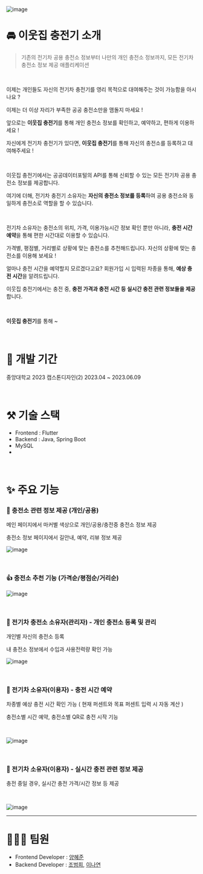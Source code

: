 ![image](https://github.com/CapstoneTeam2/Back/assets/63294503/122e634e-fb93-4df3-afb4-45b095d77380)
<br/>
# :oncoming_automobile: 이웃집 충전기 소개


> 기존의 전기차 공용 충전소 정보부터 나만의 개인 충전소 정보까지, 모든 전기차 충전소 정보 제공 애플리케이션

<br/>

이제는 개인들도 자신의 전기차 충전기를 영리 목적으로 대여해주는 것이 가능함을 아시나요 ?

이제는 더 이상 자리가 부족한 공공 충전소만을 맴돌지 마세요 !

앞으로는 **이웃집 충전기**를 통해 개인 충전소 정보를 확인하고, 예약하고, 편하게 이용하세요 !

자신에게 전기차 충전기가 있다면, **이웃집 충전기**를 통해 자신의 충전소를 등록하고 대여해주세요 !

<br/>

이웃집 충전기에서는 공공데이터포털의 API를 통해 신뢰할 수 있는 모든 전기차 공용 충전소 정보를 제공합니다. 

여기에 더해, 전기차 충전기 소유자는 **자신의 충전소 정보를 등록**하여 공용 충전소와 동일하게 충전소로 역할을 할 수 있습니다.

<br/>

전기차 소유자는 충전소의 위치, 가격, 이용가능시간 정보 확인 뿐만 아니라, **충전 시간 예약**을 통해 편한 시간대로 이용할 수 있습니다.

가격별, 평점별, 거리별로 상황에 맞는 충전소를 추천해드립니다. 자신의 상황에 맞는 충전소를 이용해 보세요 !

얼마나 충전 시간을 예약할지 모르겠다고요? 회원가입 시 입력된 차종을 통해, **예상 충전 시간**을 알려드립니다.

이웃집 충전기에서는 충전 중, **충전 가격과 충전 시간 등 실시간 충전 관련 정보들을 제공**합니다.

<br/>

**이웃집 충전기**를 통해 ~

<br/>



# :calendar: 개발 기간
중앙대학교 2023 캡스톤디자인(2)      2023.04 ~ 2023.06.09

<br/>

# ⚒️ 기술 스택

- Frontend : Flutter
- Backend : Java, Spring Boot
- MySQL
- 

<br/>

#   :sparkles: 주요 기능

### 📝 충전소 관련 정보 제공 (개인/공용)
메인 페이지에서 마커별 색상으로 개인/공용/충전중 충전소 정보 제공

충전소 정보 페이지에서 길안내, 예약, 리뷰 정보 제공
<br/>

![image](https://github.com/CapstoneTeam2/Back/assets/63294503/2082d343-5b0a-4702-b065-a1393bc18c62)

<br/>

### 👍 충전소 추천 기능 (가격순/평점순/거리순)

![image](https://github.com/CapstoneTeam2/Back/assets/63294503/b7cbb4d1-9ed6-4732-a6bc-5bdd96010fc5)

<br/>

### 🧔 전기차 충전소 소유자(관리자) - 개인 충전소 등록 및 관리
개인별 자신의 충전소 등록

내 충전소 정보에서 수입과 사용전력량 확인 가능 

![image](https://github.com/CapstoneTeam2/Back/assets/63294503/aa746e0a-12ba-4214-a626-65ee369baff1)

<br/>

### 👱 전기차 소유자(이용자) - 충전 시간 예약
차종별 예상 충전 시간 확인 가능 ( 현재 퍼센트와 목표 퍼센트 입력 시 자동 계산 )

충전소별 시간 예약, 충전소별 QR로 충전 시작 기능

<br/>

![image](https://github.com/CapstoneTeam2/Back/assets/63294503/33508339-0330-498c-a8fa-df64afb75307)

<br/>

### 👱 전기차 소유자(이용자) - 실시간 충전 관련 정보 제공
충전 중일 경우, 실시간 
충전 가격/시간 정보 등 제공

<br/>

![image](https://github.com/CapstoneTeam2/Back/assets/63294503/68a08e56-0121-4e81-b223-daf9e83fe678)
<br/>


----
# 🧑‍🤝‍🧑 팀원

- Frontend Developer : [양혜준](https://github.com/YangHyeJun)
- Backend Developer : [조범희](https://github.com/ChoBeomHee), [이나연](https://github.com/nayeone)
